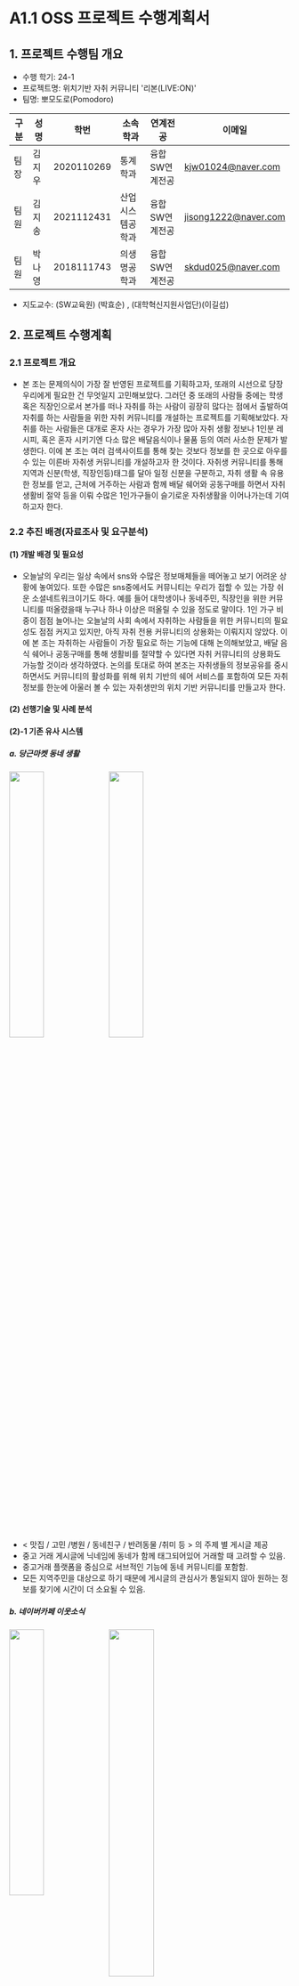# A1.1 OSS 프로젝트 수행계획서

## 1. 프로젝트 수행팀 개요

* 수행 학기: 24-1 
* 프로젝트명: 위치기반 자취 커뮤니티 '리본(LIVE:ON)' 
* 팀명: 뽀모도로(Pomodoro)    

구분 | 성명 | 학번 | 소속학과 | 연계전공 | 이메일
------|-------|-------|-------|-------|-------
팀장 | 김지우 | 2020110269 | 통계학과 | 융합SW연계전공 | kjw01024@naver.com         
팀원 | 김지송 | 2021112431 | 산업시스템공학과 | 융합SW연계전공 | jisong1222@naver.com        
팀원 | 박나영 | 2018111743 | 의생명공학과 | 융합SW연계전공 | skdud025@naver.com        

* 지도교수: (SW교육원)      (박효순)     , (대학혁신지원사업단)(이길섭)

## 2. 프로젝트 수행계획  

### 2.1 프로젝트 개요

* 본 조는 문제의식이 가장 잘 반영된 프로젝트를 기획하고자, 또래의 시선으로 당장 우리에게 필요한 건 무엇일지 고민해보았다. 그러던 중 또래의 사람들 중에는 학생 혹은 직장인으로서 본가를 떠나 자취를 하는 사람이 굉장히 많다는 점에서 출발하여 자취를 하는 사람들을 위한 자취 커뮤니티를 개설하는 프로젝트를 기획해보았다. 자취를 하는 사람들은 대개로 혼자 사는 경우가 가장 많아 자취 생활 정보나 1인분 레시피, 혹은 혼자 시키기엔 다소 많은 배달음식이나 물품 등의 여러 사소한 문제가 발생한다. 이에 본 조는 여러 검색사이트를 통해 찾는 것보다 정보를 한 곳으로 아우를 수 있는 이른바 자취생 커뮤니티를 개설하고자 한 것이다. 자취생 커뮤니티를 통해 지역과 신분(학생, 직장인등)태그를 달아 일정 신분을 구분하고, 자취 생활 속 유용한 정보를 얻고, 근처에 거주하는 사람과 함께 배달 쉐어와 공동구매를 하면서 자취 생활비 절약 등을 이뤄 수많은 1인가구들이 슬기로운 자취생활을 이어나가는데 기여하고자 한다.

### 2.2 추진 배경(자료조사 및 요구분석)  

#### (1) 개발 배경 및 필요성  

* 오늘날의 우리는 일상 속에서 sns와 수많은 정보매체들을 떼어놓고 보기 어려운 상황에 놓여있다. 또한 수많은 sns중에서도 커뮤니티는 우리가 접할 수 있는 가장 쉬운 소셜네트워크이기도 하다. 예를 들어 대학생이나 동네주민, 직장인을 위한 커뮤니티를 떠올렸을때 누구나 하나 이상은 떠올릴 수 있을 정도로 말이다. 1인 가구 비중이 점점 늘어나는 오늘날의 사회 속에서 자취하는 사람들을 위한 커뮤니티의 필요성도 점점 커지고 있지만, 아직 자취 전용 커뮤니티의 상용화는 이뤄지지 않았다. 이에 본 조는 자취하는 사람들이 가장 필요로 하는 기능에 대해 논의해보았고, 배달 음식 쉐어나 공동구매를 통해 생활비를 절약할 수 있다면 자취 커뮤니티의 상용화도 가능할 것이라 생각하였다. 논의를 토대로 하여 본조는 자취생들의 정보공유를  중시하면서도 커뮤니티의 활성화를 위해 위치 기반의 쉐어 서비스를 포함하여 모든 자취정보를 한눈에 아울러 볼 수 있는 자취생만의 위치 기반 커뮤니티를 만들고자 한다.  

#### (2) 선행기술 및 사례 분석  
#### (2)-1 기존 유사 시스템
##### a. 당근마켓 동네 생활

<p align="left">  
 <img src="https://github.com/CSID-DGU/2024-1-OSSProj-Pomodoro-03/blob/main/Doc/Images/%EB%B0%B1%EC%84%9D%EB%8F%99.png" align="left" width="35%">  
 <img src="https://github.com/CSID-DGU/2024-1-OSSProj-Pomodoro-03/blob/main/Doc/Images/%EC%96%91%EC%9E%AC%EB%8F%99.png" align="center" width="35%"> 
 </figcaption></p>


* < 맛집 / 고민 /병원 / 동네친구 / 반려동물 /취미 등 > 의 주제 별 게시글 제공
* 중고 거래 게시글에 닉네임에 동네가 함께 태그되어있어 거래할 때 고려할 수 있음. 
* 중고거래 플랫폼을 중심으로 서브적인 기능에 동네 커뮤니티를 포함함.
* 모든 지역주민을 대상으로 하기 때문에 게시글의 관심사가 통일되지 않아 원하는 정보를 찾기에 시간이 더 소요될 수 있음.

 ##### b. 네이버카페 이웃소식 
 <p align="left">  
 <img src="https://github.com/CSID-DGU/2024-1-OSSProj-Pomodoro-03/blob/main/Doc/Images/%EB%84%A4%EC%9D%B4%EB%B2%84%EC%B9%B4%ED%8E%98%EC%9D%B4%EC%9B%83.png" align="left" width="35%">  
 <img src="https://github.com/CSID-DGU/2024-1-OSSProj-Pomodoro-03/blob/main/Doc/Images/%EB%84%A4%EC%9D%B4%EB%B2%84%EC%B9%B4%ED%8E%98%EC%9D%B4%EC%9B%832.png" align="center" width="40%"> 
 </figcaption></p>
 <br><br><br><br>      
  
* 각 동네 별 중고거래 및 < 동네생활정보 / 맛집,카페 / 일상 / 건강,운동 등>의 이웃소식 카테고리 정보를 리스트 형태로 제공
* 이웃 커뮤니티 관련 선행사례 비교 표
  
 <img width="500" alt="image" src="https://github.com/CSID-DGU/2024-1-OSSProj-Pomodoro-03/blob/main/Doc/Images/%EC%84%A0%ED%96%89%EC%82%AC%EB%A1%80%EB%B9%84%EA%B5%90%ED%91%9C.png">    

 ##### c. 배달의 민족 : 함께 주문 

<img width="250" alt="image" src="https://github.com/CSID-DGU/2024-1-OSSProj-Pomodoro-03/blob/main/Doc/Images/%EB%B0%B0%EB%AF%BC.png">

* 배달의 민족 앱 내에서 ‘함께주문’ 기능을 통해 친구, 직장동료, 가족 등 함께 주문을 통해 배달료를 아끼는 서비스를 개발
* 하지만 서로 아는 사이 라는 전제하에 사용할 수 있는 기능으로, 함께주문할 사람을 구하는 커뮤니티가 따로 존재하지 않음.
* 쉐어 기능 구현 선행사례 비교 표

  <img width="550" alt="image" src="https://github.com/CSID-DGU/2024-1-OSSProj-Pomodoro-03/blob/main/Doc/Images/%EC%84%A0%ED%96%89%EC%82%AC%EB%A1%80%EB%B9%84%EA%B5%90%ED%91%9C2.png">

#### (2)-2 이번 프로젝트는 기존 시스템과 어떤 차이점을 가질 수 있는가? 
##### a. 당근마켓 동네 생활
 - 정보 검색 시 키워드 혹은 카테고리에 의존
 - 지역과 위치에 따른 직관적인 정보를 파악하기 어려움
 - 쉐어 기능을 활성화 시킬 수 있는 방안이 다소 부족함
##### b. 우리 프로젝트만의 독창성 : 위치 기능 + 지도 시각화 제시
 - 주변의 실시간 정보를 직관적으로 확인할 수 있어 정보에 대한 접근성이 향상됨
 - 지역의 커뮤니티 형성에 대한 의미 大
 - 지역 자취생들의 유대감 형성에 기여
 - 위치기반으로 지도 시각화 제시를 통해 쉐어기능의 활성화를 촉진시켜 자취생들의 생활비 절약에 기여


### 2.3 목표 및 내용  

#### (1) 개발 목표  

 - 첫째로 자취생들이 가장 필요로 하는 자취생활 정보를 한눈에 모아볼 수 있는 커뮤니티를 개설하고자 한다. 자취생들 간 함께 배달 주문, 생필품 등 필요 물품 공동구매, 취미 공유 등을 함께 할 이웃 자취생들을 모집할 수 있는 “쉐어” 기능을 제공하며, 그 외 일반 커뮤니티를 통해 1인분 요리 레시피, 자취 꿀팁과 같은 자취생활 정보 공유 게시판과 자유로운 소통게시판을 개설하는 것을 기본으로 커뮤니티를 구축하고자 한다.
 - 둘째로 자취생들을 위한 커뮤니티에 우리 커뮤니티 서비스만의 독창성을 부여하고자, 지도에 위치별로 게시글을 볼 수 있는 기능을 제공한다. 배달 주문, 공동구매 특성 상 위치 정보가 쉐어 참여의 주요 요인으로 작용하기 때문에, 이러한 위치 정보를 한 눈에 알아볼 수 있게 하여 더욱 활용도를 높일 것이다. 추가로 위치 정보 기반으로 공유된 지역 관련 소식 또한 한 눈에 직관적으로 파악할 수 있도록 하여 이웃 간 커뮤니티의 적극적인 활성화를 돕는다.
 - 셋째로 커뮤니티 가입 시, 자취생들의 닉네임 설정과 더불어 직업 태그 (대학생 / 직장인 / 기타 등) 와 지역 태그(@@구) 를 부여한다. 이때 위치정보 기반의 동네 인증을 거쳐 지역 태그를 부여함으로써 사용자 위치정보에 대한 신뢰성을 확보할 수 있다. 이러한 태그 정보를 통해 관심 있는 동네 위주로 쉐어 정보 및 지역 소식들을 활용할 수 있으며, 동일 지역 및 직업 간 공감대 형성을 도와 커뮤니티를 더욱 활성화 할 수 있다.
#### (2) 개발 내용  
#### (2)-1. 최종 결과물이 갖는 기능 , 특징 및 성능 수준  
<주요 기능 및 특징>
##### a. 카카오맵 API 활용을 통한 지도 형태의 시각화 제공
- 사용자가 작성한 글을 지도 위의 사용자 위치에 직접 표시한다.
- 직관적인 지도를 통해 주변의 쉐어글 및 정보성 글을 한눈에 확인할 수 있다.
##### b. 일반적인 커뮤니티 기능 포함
- 정보 공유 및 자유로운 소통 공간을 제공하여 커뮤니티로서의 역할을 활성화한다.
- 익명 게시판을 제공하여 사용자가 지역 및 직업에 구애받지 않고 자유롭게 소통할 수 있는 기회를 부여한다.
##### c. 다양한 쉐어 기능 제공
- 배달 음식 쉐어 : 배달료 절감 및 다양한 음식 경험 공유
- 공동 구매 : 합리적인 가격으로 자취생에게 적합한 양만큼만 나누어 구매
- 취미 : 운동, 문화생활 등의 취미를 함께함으로써 지역의 커뮤니티 활성화에 기여
<기대 성능 수준>
##### a. 사용자 경험 관련
- 쾌적하고 응답성 빠른 사용자 인터페이스 : 지연없는 페이지 (게시글) 로딩
- 편리하고 직관적인 기능 : 사용자가 쉽고 빠르게 원하는 정보를 활용할 수 있도록 함
##### b. 확장성 및 안정성
- 사용자 트래픽 최적화
- 높은 가동 시간 및 안정성
- 높은 보안 수준 : 위치 정보 활용 특성 상, 강력한 보안 필요
##### c. 기타
- 지속적인 성능 모니터링 및 사용자 피드백
- 데이터베이스 최적화
#### (2)-2. 최종 설계 결과물의 예상 모습 

<p align="left">  
 <img src="https://github.com/CSID-DGU/2024-1-OSSProj-Pomodoro-03/blob/main/Doc/Images/%EA%B2%B0%EA%B3%BC%EB%AC%BC%EC%98%88%EC%83%811.png" align="left" width="35%"> 지도형태 화면
 <img src="https://github.com/CSID-DGU/2024-1-OSSProj-Pomodoro-03/blob/main/Doc/Images/%EA%B2%B0%EA%B3%BC%EB%AC%BC%EC%98%88%EC%83%812.png" align="center" width="25%"> 리스트 형태
 </figcaption></p>

  <img width="450" alt="image" src="https://github.com/CSID-DGU/2024-1-OSSProj-Pomodoro-03/blob/main/Doc/Images/%EA%B2%B0%EA%B3%BC%EB%AC%BC%EC%98%88%EC%83%813.png">

< 지도 화면에서 특정 게시글을 클릭했을 때, 뜨는 형태 >

#### (2)-2. 최종 설계 결과물의 예상 모습
##### a. 위치 기반 시각화 화면 제공
- 현재 위치 기반 정보
    - 주변 쉐어 게시글 목록 및 지도표시
- 사용자 위치 관련기능
    - GPS기반의 사용자 위치 파악 기능
    - 위치 검색 및 필터링 기능
    - 사용자 위치 재설정 기능
##### b. 커뮤니티 기능
- 쉐어 커뮤니티
    - 쉐어 카테고리( 배달 /공구 /취미)및 모집 인원 설정
    - 쉐어 게시글 작성(텍스트, 이미지, 영상 첨부 가능)
    - 쉐어 참여 기능
    - 검색 및 필터링 기능
    - 댓글 및 조회수, 북마크 기능
    - 댓글/북마크 알림 기능
- 일반 커뮤니티
    - 게시글 작성 및 카테고리 설정 ( 자취생활 팁 / 자유 / 익명 등)
    - 익명 게시판 제공
    - 댓글 및 조회수, 북마크 기능
##### c. 사용자 기능
- 회원가입 및 로그인
- 프로필 관리 : 프로필 사진, 소개글, 비밀번호 변경
- 알림설정 : 댓글, 북마크, 쉐어 모집등 알림설정
- 활동내역확인 : 작성한 게시글 및 댓글 , 참여한 쉐어 목록 확인 등
##### d. 관리자 기능
- 게시글 관리 : 게시글 승인, 삭제, 카테고리 이동
- 댓글 관리 : 댓글 삭제, 관리
- 사용자 관리 : 사용자 정보 확인, 관리

<주요 시스템 구성>

<img width="450" alt="image" src="https://github.com/CSID-DGU/2024-1-OSSProj-Pomodoro-03/blob/main/Doc/Images/%EC%A3%BC%EC%9A%94%EC%8B%9C%EC%8A%A4%ED%85%9C%EA%B5%AC%EC%84%B1.png">

#### (3) 대안 도출 및 구현 계획 (다양한 가능성과 대안)  

* **웹 개발 VS 앱개발**
    * 프로젝트의 큰 틀이 커뮤니티, 즉 사용자간의 소통이 가장 큰 수행기능이라고 여겨 앱개발을 진행하고자 하였지만 각 운영체제에 맞는 언어를 사용해야한다는 단점과 별도의 앱개발 시간 소요가 크다고 판단. 웹개발로 진행하기로 결정.
    * 웹기반이기에 인터넷의 영향을 받지만 자취인들의 커뮤니티인 만큼 집 안에서 커뮤니티를 사용할 확률이 높다고 판단하여 인터넷이 커뮤니티 사용자의 거부 요건이 되지 않을 것이라 생각됨.
    * HTML과 CSS 등을 사용하여 개발예정.
* **커뮤니티의 사용 대상 범위 (대상 제한 vs 모든 자취생)**  
    * ‘중구 대학생’과 같은 특정 지역과 직업으로 대상을 제한하여 프로젝트를 진행하려고 논의 하였으나, 커뮤니티의 이용자 수가 적을 것으로 예상됨.
    * 커뮤니티는 이용자 수가 많을 수록 커뮤니티 서비스의 제 기능을 수행할 수 있을것이라 판단하여 대상을 너무 제한하는 것은 커뮤니티의 활성화를 저해한다고 판단하였음.
    * 사용자가 글을 작성할 시 ‘중구 대학생’,’강남구 직장인’ 등의 태그를 부여하기로 하였고, 우리 지역에서 올린 게시글을 모아볼 수 있는 기능을 구현하기로함.
    * 카카오맵 API를 활용하여 지도 내 게시글을 볼 수 있도록 구현하고자 함. 너무 많은 범위를 구현하려고 하면 다른 기능을 구현할 시간이 없을 수 있기 때문에 서울에 거주하는 자취생으로 한정하기로 최종 결정. 개발 과정에 따라 범위를 넓힐 수 있음.
* **커뮤니티 내 핵심 기능 고려**
    * **커뮤니티 내 룸메이트 매칭 서비스**  
생활비 절약이 중요할 자취생을 위해 서로 원하는 조건에 부합하는 룸메이트를 찾을 수 있는 서비스를 구현하고자 논의함.  
조건에 맞는 추천 시스템을 적용하기 위해서는 많은 수의 이용자가 필요하며, 악용될 우려가 있다고 판단됨. 또한 커뮤니티의 익명 특성상  ‘사람들이 과연 얼굴도 모르는 사람과 룸메이트를 하는 것에 거부감이 없을까’ 와 같은 고민에 따른 대안도 고려해야 하기 때문에 최종적으로 룸메이트 매칭 서비스는 하지 않기로 결정.
    * **주요 시설 정보제공 서비스 구현**  
  혼자 사는 자취생들이 아프거나 급하게 어떤 물품을 구비해야할 때를 위한 주변 약국과 병원, 마트 등의 주요 시설들의 위치와 영업 정보를 제공하는 기능을 구현하고자 논의함.  
이미 다양한 지도앱(네이버지도, 카카오맵 등)에 상세히 나와있는 점을 고려하여 사용자가 기능을 활용하지 않을 것이라 판단하에 주요시설 정보제공은 하지 않기로 결정.
    * **위치 기반 쉐어커뮤니티 구현**  
  자취생 전용 커뮤니티인 만큼 배달음식나누기나 물품 공동구매와 같은 쉐어 기능이 중요하고 또 활성화시키기 위해서는 위치 기반의 쉐어커뮤니티 기능이 필요하다고 판단됨.  
지도위에 표시된 게시글을 통해 이용자가 쉐어할 수 있는 범위를 직접 판단할 수 있게끔하여 쉐어의 기능을 활성화 시키고자 하는 것이 가장 큰 목표.  또한 악용될 우려를 생각하여 게시글은 지도 위에 직접적인 표시가 아닌 반경 700m이내의 반원으로 표시될 예정.
* **기능 구현을 위한 자료 구조 정의**  
서비스 구현을 위한 데이터베이스 구성에 필요한 데이터 개체와 속성에 대해 정의  
[회원정보] user: user_id(primary key), nickname, password, email  
[게시판정보] board: board_id(primary key), user_id, title, content, create_time  
[쉐어 정보] share: share_id(primary key), product, user_id, create_time, capacity, location  
[쉐어 확정] confirmed_share: confirmed_id(primary key), share_id, user_id, sharewith, location  
*추후 개발 진행에 따라 개체와 속성에 변화가 생길 수 있음  


#### (4) 설계의 현실적 제한요소(제약조건)
##### a. 비용 및 제품화 할 시의 고려사항
- 앱개발 대신 웹개발로 진행하는 만큼 상대적으로 비용이 덜들어가지만, 허용 범위 내에서 개발을 진행하는 것이 중요하다
##### b. 동작환경에 대한 명확한 제약조건
- 웹으로 설계를 하게 된다면 인터넷 없이는 제한적인 기능만 사용하게 되므로 사용자의 원만한 인터넷 환경이 요구된다.
##### c. 개발환경에 대한 명확한 제약 요건 
- 웹 프로젝트로 개발할 시 하드웨어의 기능을 원활하게 사용할 수 없으므로 가능한 사용자의 하드웨어 기능에 의존하지 않도록 개발해야한다.
- 반응형 웹프로젝트를 위해 기기 별 화면 크기 고려가 중요하다.
- 모든 사용자의 웹 버전 관리 및 업데이트를 개발자가 중앙에서 제어하기 때문에 사용자가 유연한 접속을 할 수 있도록 개발하는 것에 유의해야한다.
- 웹개발은 모든 기기에서 접근할 수 있다는 장점이 있지만 그만큼 모든 기기에서 최적화 될 수 있는 개발코드를 작성하는 것이 중요하다.
- 팀 내에서 아직 아무도 프론트엔드와 백엔드를 구현해보지 못했기 때문에 개발 속도가 상당히 더딜 것으로 예상되므로 개발하면서 충분한 공부와 난관에 부딪히더라도 굽히지 않는 마인드가 필요하다.
##### d. 사회성 : 사회적 / 환경적 영향, 건강 / 안전 문제, 법적 제약, 윤리적 문제
- 닉네임제로 운영시에도 게시글과 태그를 통해 특정인을 구분할 수 있으며, 개인 프라이버시가 침해될 수 있기 때문에 익명게시판을 개설하여 이용자들이 마음 놓고 글을 게시할 수 있도록 한다.
- 독창적으로 개발하는 부분인 ‘위치별 쉐어게시물 띄우기 기능’의 악용 가능성이 존재한다 (ex. 특정인 구분, 자취하는 곳의 위치가 드러날 우려). 이에 쉐어글을 특정 위치 표시하지 않고 반경 약 700m 기준의 반원으로 표시하는 것으로 사용자의 거주지가 드러나지 않도록 한다.

#### (5) 개발 환경  
* 최종 설계 결과물의 구현 수단

<img width="450" alt="image" src="https://github.com/CSID-DGU/2024-1-OSSProj-Pomodoro-03/blob/main/Doc/Images/sw%EA%B0%9C%EB%B0%9C%ED%99%98%EA%B2%BD.png">

### 2.4  기대효과  

* 첫째, 게시판을 통해 자취생들 간 소통과 정보 교환이 활발해질 것이다. 익명게시판에선 보다 자유로운 소통이 가능하고, 정보게시판에선 자취에 필요한 유용한 정보들을 주고받을 수 있다. 이는 자취생들 간의 사회적 연결을 강화하고, 서로의 경험을 공유함으로써 삶의 질을 향상시킬 것이다. 
* 둘째, 배달 쉐어와 공동구매 기능을 통해 자취생들에게 경제적 이점을 줄 수 있다. 배달 쉐어를 통해 배달비를 절약하고, 공동구매를 통해 생필품 등 필요한 물건을 저렴하게 구매할 수 있다면 경제적으로 여유가 없는 자취생들에게 큰 도움이 될 것이다. 특히 이런 쉐어 기능에서는 지도 위에 게시글을 띄울 수 있도록 하여 사용자들이 직관적으로 게시물이 올라온 위치를 파악하고 본인과 가까운 위치의 사람들과 이 기능을 이용할 수 있다.
* 셋째, 좋아요와 북마크 기능, 높은 조회수의 글을 띄워주는 기능을 통해 사용자들이 유용한 컨텐츠에 쉽게 접근할 수 있다. 또한 쉐어 게시글 내에 채팅 기능을 구현하여 쉽고 빠른 쉐어가 가능하다. 

### 2.5  추진일정  

* 세부 작업에 대한 간트챠트  

<img width="600" alt="image" src="https://github.com/CSID-DGU/2024-1-OSSProj-Pomodoro-03/blob/main/Doc/Images/%EA%B0%84%ED%8A%B8%EC%B0%A8%ED%8A%B8%202.png">

### 2.6 참고문헌  

1. 이현주, 함께 주문을 외워보자, 배민다움today, https://story.baemin.com/5357/ , 2023.01
2. 김은혜 외 8인, 반려식물 커뮤니티, 씨앗 https://github.com/INFP-Study/CIAT?tab=readme-ov-file , 2021
3. 심재운 외 4인, 1인가구를 위한 플랫폼, 둥지, https://github.com/DoongG/DoongG-Client?tab=readme-ov-file , 2023.12

### 2.7 성과창출 계획  

항목 | 세부내용 | 예상(달성)시기  
------|------------|-------
Github 등록 | 프로젝트 개발에 따른 내용들을 github에 등록 | 24년 6월 초
SW등록 | 프로젝트 개발 완성후 웹형식으로 SW 등록 | 24년 6월 초  
